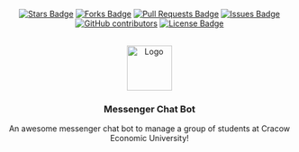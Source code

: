 <div align="center">

<a href="https://github.com/kubo550/messenger-bot/stargazers"><img src="https://img.shields.io/github/stars/kubo550/messenger-bot" alt="Stars Badge"/></a>
<a href="https://github.com/kubo550/messenger-bot/network/members"><img src="https://img.shields.io/github/forks/kubo550/messenger-bot" alt="Forks Badge"/></a>
<a href="https://github.com/kubo550/messenger-bot/pulls"><img src="https://img.shields.io/github/issues-pr/kubo550/messenger-bot" alt="Pull Requests Badge"/></a>
<a href="https://github.com/kubo550/messenger-bot/issues"><img src="https://img.shields.io/github/issues/kubo550/messenger-bot" alt="Issues Badge"/></a>
<a href="https://github.com/kubo550/messenger-bot/graphs/contributors"><img alt="GitHub contributors" src="https://img.shields.io/github/contributors/kubo550/messenger-bot?color=2b9348"></a>
<a href="https://github.com/elangosundar/awesome-README-templates/blob/master/LICENSE"><img src="https://img.shields.io/github/license/kubo550/messenger-bot?color=2b9348" alt="License Badge"/></a>

</div>

<br />
<div align="center">
  <a href="https://github.com/kubo550/messenger-bot">
    <img src="https://raw.githubusercontent.com/othneildrew/Best-README-Template/master/images/logo.png" alt="Logo" width="80" height="80">
  </a>

  <h3 align="center">Messenger Chat Bot</h3>

  <p align="center">
    An awesome messenger chat bot to manage a group of students at Cracow Economic University!
    <br />
  </p>
</div>

